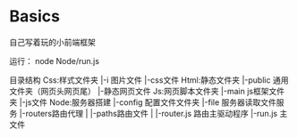 # Basics
自己写着玩的小前端框架

运行： node Node/run.js

目录结构 
 Css:样式文件夹
 |-i 图片文件
 |-css文件
 Html:静态文件夹
 |-public 通用文件夹（网页头网页尾）
 |-静态网页文件
 Js:网页脚本文件夹
 |-main js框架文件夹 
 |-js文件
 Node:服务器搭建
 |-config 配置文件文件夹
 |-file   服务器读取文件服务
 |-routers路由代理
 |  |-paths路由文件
 |  |-router.js 路由主驱动程序
 |-run.js 主文件
